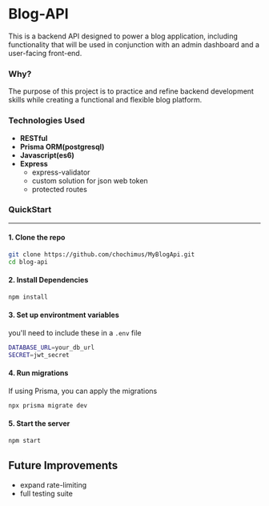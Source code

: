 # Blog-API

This is a backend API designed to power a blog application, including functionality that will be used in conjunction with an admin dashboard and a user-facing front-end.

### Why?

The purpose of this project is to practice and refine backend development skills while creating a functional and flexible blog platform.

### Technologies Used

- **RESTful**
- **Prisma ORM(postgresql)**
- **Javascript(es6)**
- **Express**
  - express-validator
  - custom solution for json web token
  - protected routes

### QuickStart

---

#### 1. Clone the repo

```bash
git clone https://github.com/chochimus/MyBlogApi.git
cd blog-api
```

#### 2. Install Dependencies

```bash
npm install
```

#### 3. Set up environtment variables

you'll need to include these in a `.env` file

```bash
DATABASE_URL=your_db_url
SECRET=jwt_secret
```

#### 4. Run migrations

If using Prisma, you can apply the migrations

```bash
npx prisma migrate dev
```

#### 5. Start the server

```bash
npm start
```

## Future Improvements

- expand rate-limiting
- full testing suite
